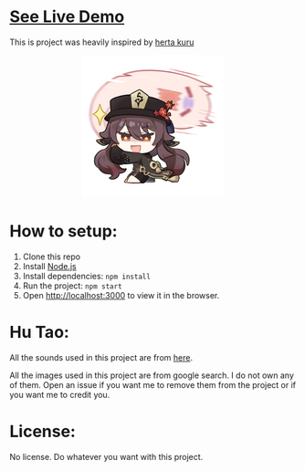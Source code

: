# [See Live Demo](https://fjueic.github.io/hu-tao-noises/)
This is project was heavily inspired by [herta kuru](https://github.com/duiqt/herta_kuru)

<div align="center"><img src="./src/images/10.webp"></div>

# How to setup:
1. Clone this repo
2. Install [Node.js](https://nodejs.org/en/)
3. Install dependencies: `npm install`
4. Run the project: `npm start`
5. Open [http://localhost:3000](http://localhost:3000) to view it in the browser.

# Hu Tao:
All the sounds used in this project are from [here](https://genshin-impact.fandom.com/wiki/Hu_Tao/Voice-Overs).


All the images used in this project are from google search. I do not own any of them. Open an issue if you want me to remove them from the project or if you want me to credit you.

# License:
No license. Do whatever you want with this project.